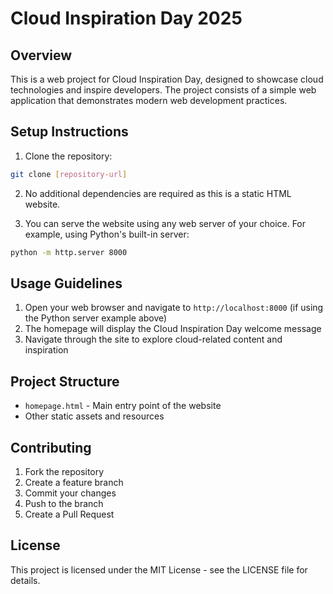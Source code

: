 # Cloud Inspiration Day 2025

## Overview
This is a web project for Cloud Inspiration Day, designed to showcase cloud technologies and inspire developers. The project consists of a simple web application that demonstrates modern web development practices.

## Setup Instructions

1. Clone the repository:
```bash
git clone [repository-url]
```

2. No additional dependencies are required as this is a static HTML website.

3. You can serve the website using any web server of your choice. For example, using Python's built-in server:
```bash
python -m http.server 8000
```

## Usage Guidelines

1. Open your web browser and navigate to `http://localhost:8000` (if using the Python server example above)
2. The homepage will display the Cloud Inspiration Day welcome message
3. Navigate through the site to explore cloud-related content and inspiration

## Project Structure

- `homepage.html` - Main entry point of the website
- Other static assets and resources

## Contributing

1. Fork the repository
2. Create a feature branch
3. Commit your changes
4. Push to the branch
5. Create a Pull Request

## License

This project is licensed under the MIT License - see the LICENSE file for details.
